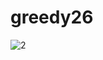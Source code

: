 # greedy26
![2](https://user-images.githubusercontent.com/80371590/114295855-d7e00000-9ae2-11eb-8a0c-2875140738e8.jpg)
